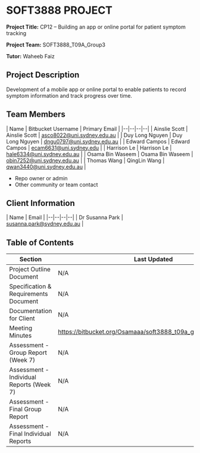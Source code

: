 # SOFT3888 PROJECT

**Project Title:** CP12 – Building an app or online portal for patient symptom tracking

**Project Team:** SOFT3888_T09A_Group3

**Tutor:** Waheeb Faiz


## Project Description

Development of a mobile app or online portal to enable patients to record symptom information and track progress over time.   

## Team Members

| Name | Bitbucket Username | Primary Email |
|--|--|--|--|
| Ainslie Scott | Ainslie Scott | asco8022@uni.sydney.edu.au |
| Duy Long Nguyen | Duy Long Nguyen | dngu0797@uni.sydney.edu.au |
| Edward Campos | Edward Campos | ecam6631@uni.sydney.edu |
| Harrison Le | Harrison Le | hale6334@uni.sydney.edu.au |
| Osama Bin Waseem | Osama Bin Waseem | obin7252@uni.sydney.edu.au |
| Thomas Wang | QingLin Wang | qwan3440@uni.sydney.edu.au |

* Repo owner or admin
* Other community or team contact

## Client Information

| Name | Email |
|--|--|--|--|
| Dr Susanna Park | susanna.park@sydney.edu.au |

## Table of Contents

| Section | Last Updated |
|--|--|
| Project Outline Document | N/A |
| Specification & Requirements Document | N/A |
| Documentation for Client | N/A |
| Meeting Minutes | https://bitbucket.org/Osamaaa/soft3888_t09a_group3/wiki/browse/ |
| Assessment - Group Report (Week 7) | N/A |
| Assessment - Individual Reports (Week 7) | N/A |
| Assessment - Final Group Report | N/A |
| Assessment - Final Individual Reports | N/A |
